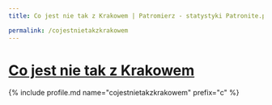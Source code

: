 ```yaml
---
title: Co jest nie tak z Krakowem | Patromierz - statystyki Patronite.pl

permalink: /cojestnietakzkrakowem
---
```


# [Co jest nie tak z Krakowem](https://patronite.pl/cojestnietakzkrakowem)

{% include profile.md name="cojestnietakzkrakowem" prefix="c" %}
